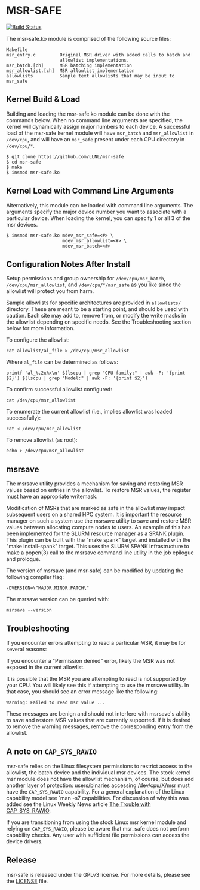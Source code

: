 MSR-SAFE
========

[![Build Status](https://travis-ci.com/LLNL/msr-safe.svg?branch=main)](https://travis-ci.com/LLNL/msr-safe)

The msr-safe.ko module is comprised of the following source files:

    Makefile
    msr_entry.c         Original MSR driver with added calls to batch and
                        allowlist implementations.
    msr_batch.[ch]      MSR batching implementation
    msr_allowlist.[ch]  MSR allowlist implementation
    allowlists          Sample text allowlists that may be input to msr_safe

Kernel Build & Load
-------------------

Building and loading the msr-safe.ko module can be done with the commands
below. When no command line arguments are specified, the kernel will
dynamically assign major numbers to each device. A successful load of the
msr-safe kernel module will have `msr_batch` and `msr_allowlist` in
`/dev/cpu`, and will have an `msr_safe` present under each CPU directory in
`/dev/cpu/*`.

    $ git clone https://github.com/LLNL/msr-safe
    $ cd msr-safe
    $ make
    $ insmod msr-safe.ko

Kernel Load with Command Line Arguments
---------------------------------------

Alternatively, this module can be loaded with command line arguments. The
arguments specify the major device number you want to associate with a
particular device. When loading the kernel, you can specify 1 or all 3 of the
msr devices.

    $ insmod msr-safe.ko mdev_msr_safe=<#> \
                         mdev_msr_allowlist=<#> \
                         mdev_msr_batch=<#>

Configuration Notes After Install
---------------------------------

Setup permissions and group ownership for `/dev/cpu/msr_batch`,
`/dev/cpu/msr_allowlist`, and `/dev/cpu/*/msr_safe` as you like since the
allowlist will protect you from harm.

Sample allowlists for specific architectures are provided in
`allowlists/` directory. These are meant to be a starting point, and should
be used with caution. Each site may add to, remove from, or modify the write
masks in the allowlist depending on specific needs. See the Troubleshooting
section below for more information.

To configure the allowlist:

    cat allowlist/al_file > /dev/cpu/msr_allowlist

Where `al_file` can be determined as follows:

    printf 'al_%.2x%x\n' $(lscpu | grep "CPU family:" | awk -F: '{print $2}') $(lscpu | grep "Model:" | awk -F: '{print $2}')

To confirm successful allowlist configured:

    cat /dev/cpu/msr_allowlist

To enumerate the current allowlist (i.e., implies allowlist was loaded
successfully):

    cat < /dev/cpu/msr_allowlist

To remove allowlist (as root):

    echo > /dev/cpu/msr_allowlist

msrsave
-------

The msrsave utility provides a mechanism for saving and restoring MSR values
based on entries in the allowlist. To restore MSR values, the register must
have an appropriate writemask.

Modification of MSRs that are marked as safe in the allowlist may impact
subsequent users on a shared HPC system. It is important the resource manager
on such a system use the msrsave utility to save and restore MSR values between
allocating compute nodes to users. An example of this has been implemented for
the SLURM resource manager as a SPANK plugin. This plugin can be built with the
"make spank" target and installed with the "make install-spank" target. This
uses the SLURM SPANK infrastructure to make a popen(3) call to the msrsave
command line utility in the job epilogue and prologue.

The version of msrsave (and msr-safe) can be modified by updating the following
compiler flag:

    -DVERSION=\"MAJOR.MINOR.PATCH\"

The msrsave version can be queried with:

    msrsave --version

Troubleshooting
---------------

If you encounter errors attempting to read a particular MSR, it may be for
several reasons:

If you encounter a "Permission denied" error, likely the MSR was not exposed in
the current allowlist.

It is possible that the MSR you are attempting to read is not supported by your
CPU. You will likely see this if attempting to use the msrsave utility.  In
that case, you should see an error message like the following:

    Warning: Failed to read msr value ...

These messages are benign and should not interfere with msrsave's ability to
save and restore MSR values that are currently supported. If it is desired to
remove the warning messages, remove the corresponding entry from the allowlist.

A note on `CAP_SYS_RAWIO`
-------------------------

msr-safe relies on the Linux filesystem permissions to restrict access to the
allowlist, the batch device and the individual msr devices. The stock kernel
msr module does not have the allowlist mechanism, of course, but does
add another layer of protection: users/binaries accessing /dev/cpu/X/msr must
have the `CAP_SYS_RAWIO` capability. For a general explanation of the Linux
capability model see `man -s7 capabilities. For discussion of why this was
added see the Linux Weekly News article [The Trouble with
CAP_SYS_RAWIO](https://lwn.net/Articles/542327/).

If you are transitioning from using the stock Linux msr kernel module and
relying on `CAP_SYS_RAWIO`, please be aware that msr_safe does not perform
capability checks. Any user with sufficient file permissions can access the
device drivers.

Release
-------

msr-safe is released under the GPLv3 license. For more details, please see the
[LICENSE](https://github.com/LLNL/msr-safe/blob/main/LICENSE) file.
